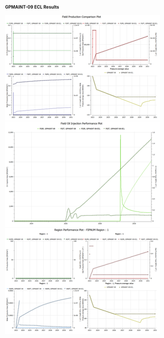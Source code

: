 #### GPMAINT-09 ECL Results

![](ECL/GPMAINT-09-Field_Production_Comparison_Plot.png)
![](ECL/GPMAINT-09-Field_Oil_Injection_Comparison_Plot.png)
![](ECL/GPMAINT-09-Region_Performance_Plot_FIPNUM_Region_1.png)
